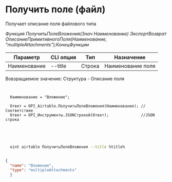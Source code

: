 ﻿---
sidebar_position: 5
---

# Получить поле (файл)
 Получает описание поля файлового типа


*Функция ПолучитьПолеВложения(Знач Наименование) ЭкспортВозврат ОписаниеПримитивногоПоля(Наименование, "multipleAttachments");КонецФункции*

  | Параметр | CLI опция | Тип | Назначение |
  |-|-|-|-|
  | Наименование | --title | Строка | Наименование поля |

  
  Вовзращаемое значение:   Структура -  Описание поля

```bsl title="Пример кода"
	
  
  Наименование = "Вложение";
  
  Ответ = OPI_Airtable.ПолучитьПолеВложения(Наименование); //Соответствие
  Ответ = OPI_Инструменты.JSONСтрокой(Ответ);              //JSON строка
  

	
```

```sh title="Пример команд CLI"
    
  oint airtable ПолучитьПолеВложения --title %title%

```


```json title="Результат"

{
  "name": "Вложение",
  "type": "multipleAttachments"
  }

```
